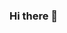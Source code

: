 ### Hi there 👋

<!--
**MyUsernamesSean/MyUsernamesSean** is a ✨ _special_ ✨ repository because its `README.md` (this file) appears on your GitHub profile.

Here are some ideas to get you started:

- 🔭 I’m currently working on pee
- 🌱 I’m currently learning poo
- 👯 I’m looking to collaborate on pee
- 🤔 I’m looking for help with poo
- 💬 Ask me about pee
- 📫 How to reach me: poo
- 😄 Pronouns: pee
- ⚡ Fun fact: poo
-->
